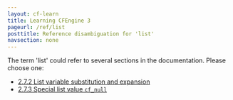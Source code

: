 ```yaml
---
layout: cf-learn
title: Learning CFEngine 3
pageurl: /ref/list
posttitle: Reference disambiguation for 'list'
navsection: none
---
```


The term 'list' could refer to several sections in the documentation. Please choose one:

- [2.7.2 List variable substitution and expansion](https://cfengine.com/manuals/cf3-reference.html#List-variable-substitution-and-expansion)
- [2.7.3 Special list value <code>cf_null</code>](https://cfengine.com/manuals/cf3-reference.html#Special-list-value-cf_null)
